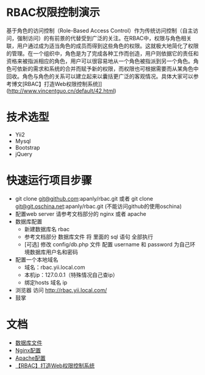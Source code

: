 RBAC权限控制演示
==============
基于角色的访问控制（Role-Based Access Control）作为传统访问控制（自主访问，强制访问）的有前景的代替受到广泛的关注。在RBAC中，权限与角色相关联，用户通过成为适当角色的成员而得到这些角色的权限。这就极大地简化了权限的管理。在一个组织中，角色是为了完成各种工作而创造，用户则依据它的责任和资格来被指派相应的角色，用户可以很容易地从一个角色被指派到另一个角色。角色可依新的需求和系统的合并而赋予新的权限，而权限也可根据需要而从某角色中回收。角色与角色的关系可以建立起来以囊括更广泛的客观情况。具体大家可以参考博文[RBAC】打造Web权限控制系统]](http://www.vincentguo.cn/default/42.html)

技术选型
============
* Yii2
* Mysql
* Bootstrap
* jQuery

快速运行项目步骤
================
* git clone git@github.com:apanly/rbac.git  或者  git clone git@git.oschina.net:apanly/rbac.git (不能访问github的使用oschina)
* 配置web server 请参考文档部分的 nginx 或者 apache
* 数据库配置
    * 新建数据库名 rbac
    * 参考文档部分 数据库文件 将 里面的 sql 语句 全部执行
    * [可选] 修改 config/db.php 文件 配置 username 和 password 为自己环境数据库用户名和密码
* 配置一个本地域名
    * 域名：rbac.yii.local.com
    * 本机ip：127.0.0.1（特殊情况自己查ip）
    * 绑定hosts   域名  ip
* 浏览器 访问 http://rbac.yii.local.com/
* 鼓掌

文档
==========
* [数据库文件](./docs/mysql.MD)
* [Nginx配置](./docs/nginx.md)
* [Apache配置](./docs/apache.md)
* [【RBAC】打造Web权限控制系统](http://www.vincentguo.cn/default/42.html)